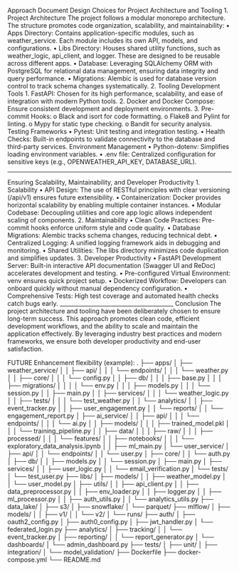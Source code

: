 Approach Document
Design Choices for Project Architecture and Tooling
    1. Project Architecture
        The project follows a modular monorepo architecture. The structure promotes code organization, scalability, and maintainability:
            •	Apps Directory: Contains application-specific modules, such as weather_service. Each module includes its own API, models, and configurations.
            •	Libs Directory: Houses shared utility functions, such as weather_logic, api_client, and logger. These are designed to be reusable across different apps.
            •	Database: Leveraging SQLAlchemy ORM with PostgreSQL for relational data management, ensuring data integrity and query performance.
            •	Migrations: Alembic is used for database version control to track schema changes systematically.
    2. Tooling
        Development Tools
            1.	FastAPI: Chosen for its high performance, scalability, and ease of integration with modern Python tools.
            2.	Docker and Docker Compose: Ensure consistent development and deployment environments.
            3.	Pre-commit Hooks:
                o	Black and isort for code formatting.
                o	Flake8 and Pylint for linting.
                o	Mypy for static type checking.
                o	Bandit for security analysis.
        Testing Frameworks
            •	Pytest: Unit testing and integration testing.
            •	Health Checks: Built-in endpoints to validate connectivity to the database and third-party services.
        Environment Management
            •	Python-dotenv: Simplifies loading environment variables.
            •	.env file: Centralized configuration for sensitive keys (e.g., OPENWEATHER_API_KEY, DATABASE_URL).
________________________________________
Ensuring Scalability, Maintainability, and Developer Productivity
    1. Scalability
        •	API Design: The use of RESTful principles with clear versioning (/api/v1) ensures future extensibility.
        •	Containerization: Docker provides horizontal scalability by enabling multiple container instances.
        •	Modular Codebase: Decoupling utilities and core app logic allows independent scaling of components.
    2. Maintainability
        •	Clean Code Practices: Pre-commit hooks enforce uniform style and code quality.
        •	Database Migrations: Alembic tracks schema changes, reducing technical debt.
        •	Centralized Logging: A unified logging framework aids in debugging and monitoring.
        •	Shared Utilities: The libs directory minimizes code duplication and simplifies updates.
    3. Developer Productivity
        •	FastAPI Development Server: Built-in interactive API documentation (Swagger UI and ReDoc) accelerates development and testing.
        •	Pre-configured Virtual Environment: venv ensures quick project setup.
        •	Dockerized Workflow: Developers can onboard quickly without manual dependency configuration.
        •	Comprehensive Tests: High test coverage and automated health checks catch bugs early.
    ________________________________________
Conclusion
    The project architecture and tooling have been deliberately chosen to ensure long-term success. This approach promotes clean code, efficient development workflows, and the ability to scale and maintain the application effectively. By leveraging industry best practices and modern frameworks, we ensure both developer productivity and end-user satisfaction.

FUTURE Enhancement flexibility (example):
.
├── apps/
│   ├── weather_service/
│   │   ├── api/
│   │   │   └── endpoints/
│   │   │       └── weather.py
│   │   ├── core/
│   │   │   └── config.py
│   │   ├── db/
│   │   │   ├── base.py
│   │   │   ├── migrations/
│   │   │   │   └── env.py
│   │   │   ├── models.py
│   │   │   └── session.py
│   │   ├── main.py
│   │   ├── services/
│   │   │   └── weather_logic.py
│   │   ├── tests/
│   │   │   └── test_weather.py
│   │   └── analytics/
│   │       ├── event_tracker.py
│   │       ├── user_engagement.py
│   │       └── reports/
│   │           └── engagement_report.py
│   ├── ai_service/
│   │   ├── api/
│   │   │   └── endpoints/
│   │   │       └── ai.py
│   │   ├── models/
│   │   │   ├── trained_model.pkl
│   │   │   └── training_pipeline.py
│   │   ├── data/
│   │   │   ├── raw/
│   │   │   ├── processed/
│   │   │   └── features/
│   │   ├── notebooks/
│   │   │   └── exploratory_data_analysis.ipynb
│   │   ├── ml_main.py
│   └── user_service/
│       ├── api/
│       │   └── endpoints/
│       │       └── user.py
│       ├── core/
│       │   └── auth.py
│       ├── db/
│       │   ├── models.py
│       │   └── session.py
│       ├── main.py
│       ├── services/
│       │   ├── user_logic.py
│       │   └── email_verification.py
│       └── tests/
│           └── test_user.py
├── libs/
│   ├── models/
│   │   ├── weather_model.py
│   │   └── user_model.py
│   ├── utils/
│   │   ├── api_client.py
│   │   ├── data_preprocessor.py
│   │   ├── env_loader.py
│   │   ├── logger.py
│   │   ├── ml_processor.py
│   │   ├── auth_utils.py
│   │   └── analytics_utils.py
├── data_lake/
│   ├── s3/
│   ├── snowflake/
│   └── parquet/
├── mlflow/
│   ├── models/
│   │   ├── v1/
│   │   └── v2/
│   └── runs/
├── auth/
│   ├── oauth2_config.py
│   ├── auth0_config.py
│   ├── jwt_handler.py
│   └── federated_login.py
├── analytics/
│   ├── tracking/
│   │   └── event_tracker.py
│   ├── reporting/
│   │   └── report_generator.py
│   └── dashboards/
│       └── admin_dashboard.py
├── tests/
│   ├── unit/
│   ├── integration/
│   └── model_validation/
├── Dockerfile
├── docker-compose.yml
└── README.md
    
